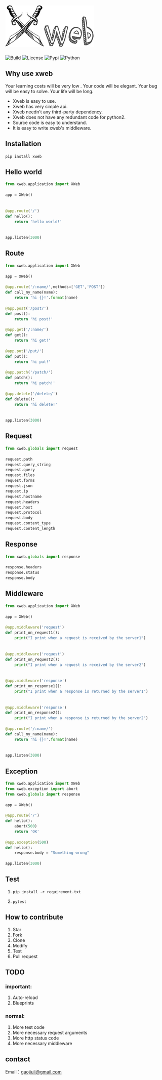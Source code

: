 # ![[logo](https://github.com/gaojiuli/xweb)](logo.png)


![[Build](https://travis-ci.org/gaojiuli/xweb)](https://travis-ci.org/gaojiuli/xweb.svg?branch=master)
![[License](https://pypi.python.org/pypi/xweb/)](https://img.shields.io/pypi/l/xweb.svg)
![[Pypi](https://pypi.python.org/pypi/xweb/)](https://img.shields.io/pypi/v/xweb.svg)
![[Python](https://pypi.python.org/pypi/xweb/)](https://img.shields.io/pypi/pyversions/xweb.svg)

## Why use xweb

Your learning costs will be very low .
Your code will be elegant.
Your bug will be easy to solve.
Your life will be long.

- Xweb is easy to use. 
- Xweb has very simple api. 
- Xweb needn't any third-party dependency.
- Xweb does not have any redundant code for python2.
- Source code is easy to understand.
- It is easy to write xweb's middleware. 

## Installation

`pip install xweb`

## Hello world
```python
from xweb.application import XWeb

app = XWeb()


@app.route('/')
def hello():
    return 'hello world!'


app.listen(3000)
```

## Route

```python
from xweb.application import XWeb

app = XWeb()

@app.route('/:name/',methods=['GET','POST'])
def call_my_name(name):
    return 'hi {}!'.format(name)
    
@app.post('/post/')
def post():
    return 'hi post!'
    
@app.get('/:name/')
def get():
    return 'hi get!'

@app.put('/put/')
def put():
    return 'hi put!'

@app.patch('/patch/')
def patch():
    return 'hi patch!'

@app.delete('/delete/')
def delete():
    return 'hi delete!'
    

app.listen(3000)
```

## Request

```python
from xweb.globals import request

request.path
request.query_string
request.query
request.files
request.forms
request.json
request.ip
request.hostname
request.headers
request.host
request.protocol
request.body
request.content_type
request.content_length

```


## Response

```python
from xweb.globals import response

response.headers
response.status
response.body
```

## Middleware

```python
from xweb.application import XWeb

app = XWeb()

@app.middleware('request')
def print_on_request1():
    print("I print when a request is received by the server1")


@app.middleware('request')
def print_on_request2():
    print("I print when a request is received by the server2")


@app.middleware('response')
def print_on_response1():
    print("I print when a response is returned by the server1")


@app.middleware('response')
def print_on_response2():
    print("I print when a response is returned by the server2")

@app.route('/:name/')
def call_my_name(name):
    return 'hi {}!'.format(name)


app.listen(3000)
```

## Exception

```python
from xweb.application import XWeb
from xweb.exception import abort
from xweb.globals import response

app = XWeb()

@app.route('/')
def hello():
    abort(500)
    return 'OK'
    
@app.exception(500)
def hello():
    response.body = "Something wrong"

app.listen(3000)
```


## Test

1. `pip install -r requirement.txt`

2. `pytest`

## How to contribute

1. Star
2. Fork
3. Clone
4. Modify
5. Test
6. Pull request

## TODO


### important:

1. Auto-reload
2. Blueprints

### normal:

1. More test code
2. More necessary request arguments
3. More http status code
4. More necessary middleware 

## contact

Email：gaojiuli@gmail.com

